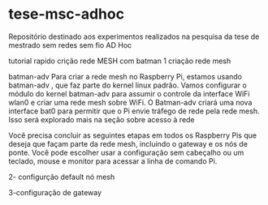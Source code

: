 # tese-msc-adhoc
Repositório destinado aos experimentos realizados na pesquisa da tese de mestrado sem redes sem fio AD Hoc


tutorial rapido crição rede MESH com batman
1 criação rede mesh

batman-adv
Para criar a rede mesh no Raspberry Pi, estamos usando batman-adv , que faz parte do kernel linux padrão. Vamos configurar o módulo do kernel batman-adv para assumir o controle da interface WiFi wlan0 e criar uma rede mesh sobre WiFi. O Batman-adv criará uma nova interface bat0 para permitir que o Pi envie tráfego de rede pela rede mesh. Isso será explorado mais na seção sobre acesso à rede

Você precisa concluir as seguintes etapas em todos os Raspberry Pis que deseja que façam parte da rede mesh, incluindo o gateway e os nós de ponte. Você pode escolher usar a configuração sem cabeçalho ou um teclado, mouse e monitor para acessar a linha de comando Pi.



2- configurção default nó mesh


3-configuração de gateway
